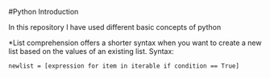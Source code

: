 #Python Introduction

In this repository I have used different basic concepts of python

*List comprehension offers a shorter syntax when you want to create a new list based on the values of an existing list.
Syntax:
```
newlist = [expression for item in iterable if condition == True]
```